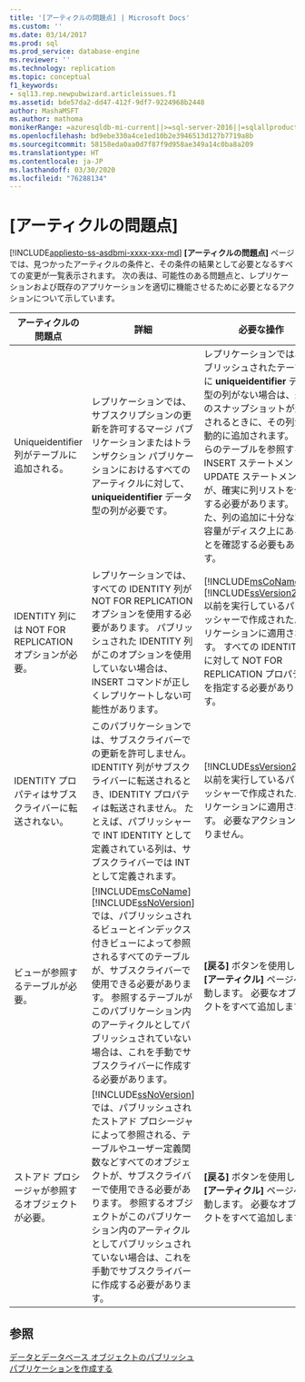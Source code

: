 ```yaml
---
title: '[アーティクルの問題点] | Microsoft Docs'
ms.custom: ''
ms.date: 03/14/2017
ms.prod: sql
ms.prod_service: database-engine
ms.reviewer: ''
ms.technology: replication
ms.topic: conceptual
f1_keywords:
- sql13.rep.newpubwizard.articleissues.f1
ms.assetid: bde57da2-dd47-412f-9df7-9224968b2448
author: MashaMSFT
ms.author: mathoma
monikerRange: =azuresqldb-mi-current||>=sql-server-2016||=sqlallproducts-allversions
ms.openlocfilehash: bd9ebe330a4ce1ed10b2e3946513d127b7719a8b
ms.sourcegitcommit: 58158eda0aa0d7f87f9d958ae349a14c0ba8a209
ms.translationtype: HT
ms.contentlocale: ja-JP
ms.lasthandoff: 03/30/2020
ms.locfileid: "76288134"
---
```

# <a name="article-issues"></a>[アーティクルの問題点]
[!INCLUDE[appliesto-ss-asdbmi-xxxx-xxx-md](../../includes/appliesto-ss-asdbmi-xxxx-xxx-md.md)]
  **[アーティクルの問題点]** ページでは、見つかったアーティクルの条件と、その条件の結果として必要となるすべての変更が一覧表示されます。 次の表は、可能性のある問題点と、レプリケーションおよび既存のアプリケーションを適切に機能させるために必要となるアクションについて示しています。  
  
|アーティクルの問題点|詳細|必要な操作|  
|-------------------|-------------|---------------------|  
|Uniqueidentifier 列がテーブルに追加される。|レプリケーションでは、サブスクリプションの更新を許可するマージ パブリケーションまたはトランザクション パブリケーションにおけるすべてのアーティクルに対して、 **uniqueidentifier** データ型の列が必要です。|レプリケーションでは、パブリッシュされたテーブルに **uniqueidentifier** データ型の列がない場合は、最初のスナップショットが生成されるときに、その列が自動的に追加されます。 これらのテーブルを参照する INSERT ステートメントと UPDATE ステートメントが、確実に列リストを使用する必要があります。 また、列の追加に十分な空き容量がディスク上にあることを確認する必要もあります。|  
|IDENTITY 列には NOT FOR REPLICATION オプションが必要。|レプリケーションでは、すべての IDENTITY 列が NOT FOR REPLICATION オプションを使用する必要があります。 パブリッシュされた IDENTITY 列がこのオプションを使用していない場合は、INSERT コマンドが正しくレプリケートしない可能性があります。|[!INCLUDE[msCoName](../../includes/msconame-md.md)] [!INCLUDE[ssVersion2000](../../includes/ssversion2000-md.md)] 以前を実行しているパブリッシャーで作成されたパブリケーションに適用されます。 すべての IDENTITY 列に対して NOT FOR REPLICATION プロパティを指定する必要があります。|  
|IDENTITY プロパティはサブスクライバーに転送されない。|このパブリケーションでは、サブスクライバーでの更新を許可しません。 IDENTITY 列がサブスクライバーに転送されるとき、IDENTITY プロパティは転送されません。 たとえば、パブリッシャーで INT IDENTITY として定義されている列は、サブスクライバーでは INT として定義されます。|[!INCLUDE[ssVersion2000](../../includes/ssversion2000-md.md)] 以前を実行しているパブリッシャーで作成されたパブリケーションに適用されます。 必要なアクションはありません。|  
|ビューが参照するテーブルが必要。|[!INCLUDE[msCoName](../../includes/msconame-md.md)] [!INCLUDE[ssNoVersion](../../includes/ssnoversion-md.md)] では、パブリッシュされるビューとインデックス付きビューによって参照されるすべてのテーブルが、サブスクライバーで使用できる必要があります。 参照するテーブルがこのパブリケーション内のアーティクルとしてパブリッシュされていない場合は、これを手動でサブスクライバーに作成する必要があります。|**[戻る]** ボタンを使用して、 **[アーティクル]** ページへ移動します。 必要なオブジェクトをすべて追加します。|  
|ストアド プロシージャが参照するオブジェクトが必要。|[!INCLUDE[ssNoVersion](../../includes/ssnoversion-md.md)] では、パブリッシュされたストアド プロシージャによって参照される、テーブルやユーザー定義関数などすべてのオブジェクトが、サブスクライバーで使用できる必要があります。 参照するオブジェクトがこのパブリケーション内のアーティクルとしてパブリッシュされていない場合は、これを手動でサブスクライバーに作成する必要があります。|**[戻る]** ボタンを使用して、 **[アーティクル]** ページへ移動します。 必要なオブジェクトをすべて追加します。|  
  
## <a name="see-also"></a>参照  
 [データとデータベース オブジェクトのパブリッシュ](../../relational-databases/replication/publish/publish-data-and-database-objects.md)   
 [パブリケーションを作成する](../../relational-databases/replication/publish/create-a-publication.md)  
  
  
